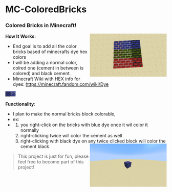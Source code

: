 # MC-ColoredBricks

### Colored Bricks in Minecraft!

<img align="right" width="240" src="https://github.com/LudwigBooysen/MC-ColoredBricks/blob/main/Images/colored_bricks_rgb.jpeg" alt="Colored Bricks (Screenshot)"></img>

**How It Works**:
  - End goal is to add all the color bricks based of minecrafts dye hex colors
  - I will be adding a normal color, colred one (cement in between is colored) and black cement.
  - Minecraft Wiki with HEX info for dyes: https://minecraft.fandom.com/wiki/Dye

<img align="left" width="16" src="https://github.com/LudwigBooysen/MC-ColoredBricks/blob/main/Bricks-Resourcepack/assets/minecraft/textures/custom/blue_bricks/blue_bricks_black.png" alt="blue_bricks_black"></img><img align="left" width="16" src="https://github.com/LudwigBooysen/MC-ColoredBricks/blob/main/Bricks-Resourcepack/assets/minecraft/textures/custom/blue_bricks/blue_bricks_colored.png" alt="blue_bricks_black"></img><br />

**Functionality**:
  - I plan to make the normal bricks block colorable,
  - ex: 
  - 1. you right-click on the bricks with blue dye once it wil color it normally
    2. right-clicking twice will color the cement as well
    3. right-clicking with black dye on any twice clicked block will color the cement black
<img align="right" width="240" src="https://github.com/LudwigBooysen/MC-ColoredBricks/blob/main/Images/blue_bricks_colored.png" alt="Blue Bricks Colored (Screenshot)"></img>

> This project is just for fun, please feel free to become part of this project!
